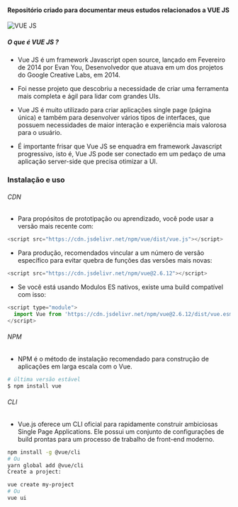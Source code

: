 #### Repositório criado para documentar meus estudos relacionados a VUE JS

<img src="https://res.cloudinary.com/practicaldev/image/fetch/s--_HH1pOzV--/c_imagga_scale,f_auto,fl_progressive,h_420,q_auto,w_1000/https://dev-to-uploads.s3.amazonaws.com/i/z74oqos1984w5g5ah0i9.jpeg" alt="VUE JS">

<br>



##### O que é VUE JS ?
<p align="center">

- Vue JS é um framework Javascript open source, lançado em Fevereiro de 2014 por Evan You, Desenvolvedor que atuava em um dos projetos do Google Creative Labs, em 2014.


- Foi nesse projeto que descobriu a necessidade de criar uma ferramenta mais completa e ágil para lidar com grandes UIs.

- Vue JS é muito utilizado para criar aplicações single page (página única) e também para desenvolver vários tipos de interfaces, que possuem necessidades de maior interação e experiência mais valorosa para o usuário.

- É importante frisar que Vue JS se enquadra em framework Javascript progressivo, isto é, Vue JS pode ser conectado em um pedaço de uma aplicação server-side que precisa otimizar a UI.
</p>

### Instalação e uso

###### CDN
- Para propósitos de prototipação ou aprendizado, você pode usar a versão mais recente com:

```javascript
<script src="https://cdn.jsdelivr.net/npm/vue/dist/vue.js"></script>
```

- Para produção, recomendados vincular a um número de versão específico para evitar quebra de funções das versões mais novas:

```javascript
<script src="https://cdn.jsdelivr.net/npm/vue@2.6.12"></script>
```
- Se você está usando Modulos ES nativos, existe uma build compatível com isso:

```javascript
<script type="module">
  import Vue from 'https://cdn.jsdelivr.net/npm/vue@2.6.12/dist/vue.esm.browser.js'
</script>
```

######  NPM

- NPM é o método de instalação recomendado para construção de aplicações em larga escala com o Vue.
```bash
# última versão estável
$ npm install vue
```
######  CLI

- Vue.js oferece um CLI oficial para rapidamente construir ambiciosas Single Page Applications. Ele possui um conjunto de configurações de build prontas para um processo de trabalho de front-end moderno.

```bash
npm install -g @vue/cli
# Ou
yarn global add @vue/cli
Create a project:

vue create my-project
# Ou
vue ui
```